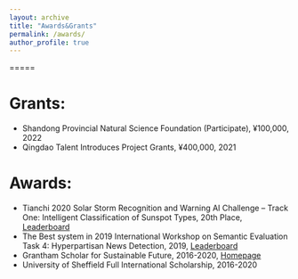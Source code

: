 ```yaml
---
layout: archive
title: "Awards&Grants"
permalink: /awards/
author_profile: true
---
```


=====

Grants:
=====
* Shandong Provincial Natural Science Foundation (Participate), ¥100,000, 2022
* Qingdao Talent Introduces Project Grants, ¥400,000, 2021

Awards:
=====
* Tianchi 2020 Solar Storm Recognition and Warning AI Challenge – Track One: Intelligent Classification of Sunspot Types, 20th Place, [Leaderboard](https://tianchi.aliyun.com/competition/entrance/531803/rankingList)
* The Best system in 2019 International Workshop on Semantic Evaluation Task 4: Hyperpartisan News Detection, 2019, [Leaderboard](https://pan.webis.de/semeval19/semeval19-web/#results)
* Grantham Scholar for Sustainable Future, 2016-2020, [Homepage](https://grantham.sheffield.ac.uk/scholars/ye-jiang-2/)
* University of Sheffield Full International Scholarship, 2016-2020
